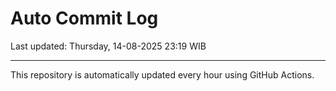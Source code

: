 # Auto Commit Log

Last updated: Thursday, 14-08-2025 23:19 WIB

---

This repository is automatically updated every hour using GitHub Actions.
